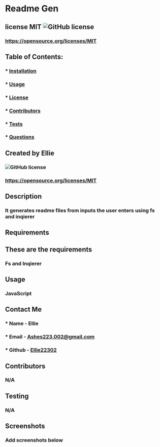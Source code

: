 # Readme Gen

## license MIT ![GitHub license](https://img.shields.io/github/license/Naereen/StrapDown.js.svg)
### https://opensource.org/licenses/MIT

## Table of Contents:
###  * [Installation](#installation)
###  * [Usage](#usage)
###  * [License](#license)
###  * [Contributors](#contributors)
###  * [Tests](#tests)
###  * [Questions](#questions)

## Created by Ellie
### ![GitHub license](https://img.shields.io/github/license/Naereen/StrapDown.js.svg)
### https://opensource.org/licenses/MIT


## Description
### It generates readme files from inputs the user enters using fs and inqierer


## Requirements
## These are the requirements 
### Fs and Inqierer


## Usage

### JavaScript


## Contact Me
### * Name - Ellie
### * Email - Ashes223.002@gmail.com
### * Github - [Ellie22302](https://github.com/Ellie22302/)


## Contributors
### N/A


## Testing
### N/A

## Screenshots 
### Add screenshots below
